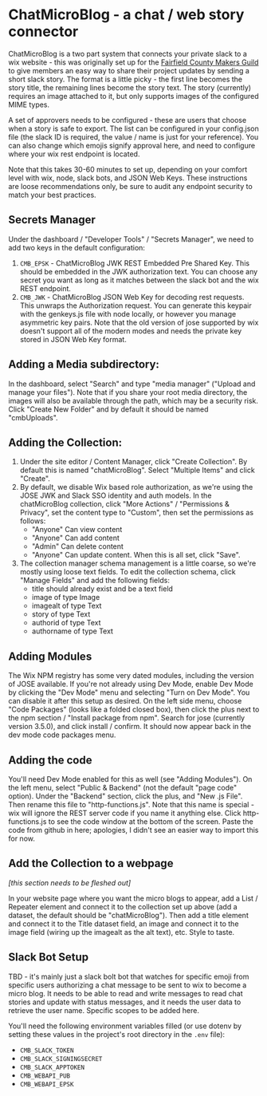# ChatMicroBlog - a chat / web story connector

ChatMicroBlog is a two part system that connects your private slack to a wix website - this was originally set up for the [Fairfield County Makers Guild](https://fcmakers.com/) to give members an easy way to share their project updates by sending a short slack story. The format is a little picky - the first line becomes the story title, the remaining lines become the story text. The story (currently) requires an image attached to it, but only supports images of the configured MIME types.

A set of approvers needs to be configured - these are users that choose when a story is safe to export. The list can be configured in your config.json file (the slack ID is required, the value / name is just for your reference). You can also change which emojis signify approval here, and need to configure where your wix rest endpoint is located.

Note that this takes 30-60 minutes to set up, depending on your comfort level with wix, node, slack bots, and JSON Web Keys. These instructions are loose recommendations only, be sure to audit any endpoint security to match your best practices.

## Secrets Manager
Under the dashboard / "Developer Tools" / "Secrets Manager", we need to add two keys in the default configuration:
1. `CMB_EPSK` - ChatMicroBlog JWK REST Embedded Pre Shared Key. This should be embedded in the JWK authorization text. You can choose any secret you want as long as it matches between the slack bot and the wix REST endpoint.
2. `CMB_JWK` - ChatMicroBlog JSON Web Key for decoding rest requests. This unwraps the Authorization request. You can generate this keypair with the genkeys.js file with node locally, or however you manage asymmetric key pairs. Note that the old version of jose supported by wix doesn't support all of the modern modes and needs the private key stored in JSON Web Key format.

## Adding a Media subdirectory:
In the dashboard, select "Search" and type "media manager" ("Upload and manage your files"). Note that if you share your root media directory, the images will also be available through the path, which may be a security risk. Click "Create New Folder" and by default it should be named "cmbUploads".

## Adding the Collection:
1. Under the site editor / Content Manager, click "Create Collection". By default this is named "chatMicroBlog". Select "Multiple Items" and click "Create".
2. By default, we disable Wix based role authorization, as we're using the JOSE JWK and Slack SSO identity and auth models. In the chatMicroBlog collection, click "More Actions" / "Permissions & Privacy", set the content type to "Custom", then set the permissions as follows:
   * "Anyone" Can view content
   * "Anyone" Can add content
   * "Admin" Can delete content
   * "Anyone" Can update content.
When this is all set, click "Save".
3. The collection manager schema management is a little coarse, so we're mostly using loose text fields. To edit the collection schema, click "Manage Fields" and add the following fields:
   * title should already exist and be a text field
   * image of type Image
   * imagealt of type Text
   * story of type Text
   * authorid of type Text
   * authorname of type Text

## Adding Modules
The Wix NPM registry has some very dated modules, including the version of JOSE available. If you're not already using Dev Mode, enable Dev Mode by clicking the "Dev Mode" menu and selecting "Turn on Dev Mode". You can disable it after this setup as desired. On the left side menu, choose "Code Packages" (looks like a folded closed box), then click the plus next to the npm section / "Install package from npm". Search for jose (currently version 3.5.0), and click install / confirm. It should now appear back in the dev mode code packages menu.

## Adding the code
You'll need Dev Mode enabled for this as well (see "Adding Modules"). On the left menu, select "Public & Backend" (not the default "page code" option). Under the "Backend" section, click the plus, and "New .js File". Then rename this file to "http-functions.js". Note that this name is special - wix will ignore the REST server code if you name it anything else. Click http-functions.js to see the code window at the bottom of the screen. Paste the code from github in here; apologies, I didn't see an easier way to import this for now.

## Add the Collection to a webpage
*[this section needs to be fleshed out]*

In your website page where you want the micro blogs to appear, add a List / Repeater element and connect it to the collection set up above (add a dataset, the default should be "chatMicroBlog"). Then add a title element and connect it to the Title dataset field, an image and connect it to the image field (wiring up the imagealt as the alt text), etc. Style to taste.

## Slack Bot Setup
TBD - it's mainly just a slack bolt bot that watches for specific emoji from specific users authorizing a chat message to be sent to wix to become a micro blog. It needs to be able to read and write messages to read chat stories and update with status messages, and it needs the user data to retrieve the user name. Specific scopes to be added here.

You'll need the following environment variables filled (or use dotenv by setting these values in the project's root directory in the `.env` file):
* `CMB_SLACK_TOKEN`
* `CMB_SLACK_SIGNINGSECRET`
* `CMB_SLACK_APPTOKEN`
* `CMB_WEBAPI_PUB`
* `CMB_WEBAPI_EPSK`
